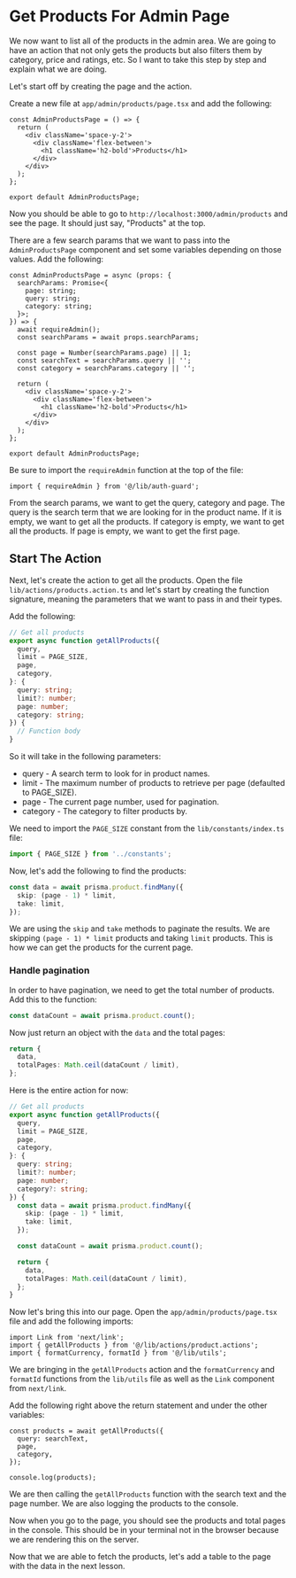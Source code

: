 # Get Products For Admin Page

We now want to list all of the products in the admin area. We are going to have an action that not only gets the products but also filters them by category, price and ratings, etc. So I want to take this step by step and explain what we are doing.

Let's start off by creating the page and the action.

Create a new file at `app/admin/products/page.tsx` and add the following:

```tsx
const AdminProductsPage = () => {
  return (
    <div className='space-y-2'>
      <div className='flex-between'>
        <h1 className='h2-bold'>Products</h1>
      </div>
    </div>
  );
};

export default AdminProductsPage;
```

Now you should be able to go to `http://localhost:3000/admin/products` and see the page. It should just say, "Products" at the top.

There are a few search params that we want to pass into the `AdminProductsPage` component and set some variables depending on those values. Add the following:

```tsx
const AdminProductsPage = async (props: {
  searchParams: Promise<{
    page: string;
    query: string;
    category: string;
  }>;
}) => {
  await requireAdmin();
  const searchParams = await props.searchParams;

  const page = Number(searchParams.page) || 1;
  const searchText = searchParams.query || '';
  const category = searchParams.category || '';

  return (
    <div className='space-y-2'>
      <div className='flex-between'>
        <h1 className='h2-bold'>Products</h1>
      </div>
    </div>
  );
};

export default AdminProductsPage;
```

Be sure to import the `requireAdmin` function at the top of the file:

```tsx
import { requireAdmin } from '@/lib/auth-guard';
```

From the search params, we want to get the query, category and page. The query is the search term that we are looking for in the product name. If it is empty, we want to get all the products. If category is empty, we want to get all the products. If page is empty, we want to get the first page.

## Start The Action

Next, let's create the action to get all the products. Open the file `lib/actions/products.action.ts` and let's start by creating the function signature, meaning the parameters that we want to pass in and their types.

Add the following:

```ts
// Get all products
export async function getAllProducts({
  query,
  limit = PAGE_SIZE,
  page,
  category,
}: {
  query: string;
  limit?: number;
  page: number;
  category: string;
}) {
  // Function body
}
```

So it will take in the following parameters:

- query - A search term to look for in product names.
- limit - The maximum number of products to retrieve per page (defaulted to PAGE_SIZE).
- page - The current page number, used for pagination.
- category - The category to filter products by.

We need to import the `PAGE_SIZE` constant from the `lib/constants/index.ts` file:

```ts
import { PAGE_SIZE } from '../constants';
```

Now, let's add the following to find the products:

```ts
const data = await prisma.product.findMany({
  skip: (page - 1) * limit,
  take: limit,
});
```

We are using the `skip` and `take` methods to paginate the results. We are skipping `(page - 1) * limit` products and taking `limit` products. This is how we can get the products for the current page.

### Handle pagination

In order to have pagination, we need to get the total number of products. Add this to the function:

```ts
const dataCount = await prisma.product.count();
```

Now just return an object with the `data` and the total pages:

```ts
return {
  data,
  totalPages: Math.ceil(dataCount / limit),
};
```

Here is the entire action for now:

```ts
// Get all products
export async function getAllProducts({
  query,
  limit = PAGE_SIZE,
  page,
  category,
}: {
  query: string;
  limit?: number;
  page: number;
  category?: string;
}) {
  const data = await prisma.product.findMany({
    skip: (page - 1) * limit,
    take: limit,
  });

  const dataCount = await prisma.product.count();

  return {
    data,
    totalPages: Math.ceil(dataCount / limit),
  };
}
```

Now let's bring this into our page. Open the `app/admin/products/page.tsx` file and add the following imports:

```tsx
import Link from 'next/link';
import { getAllProducts } from '@/lib/actions/product.actions';
import { formatCurrency, formatId } from '@/lib/utils';
```

We are bringing in the `getAllProducts` action and the `formatCurrency` and `formatId` functions from the `lib/utils` file as well as the `Link` component from `next/link`.

Add the following right above the return statement and under the other variables:

```tsx
const products = await getAllProducts({
  query: searchText,
  page,
  category,
});

console.log(products);
```

We are then calling the `getAllProducts` function with the search text and the page number. We are also logging the products to the console.

Now when you go to the page, you should see the products and total pages in the console. This should be in your terminal not in the browser because we are rendering this on the server.

Now that we are able to fetch the products, let's add a table to the page with the data in the next lesson.
